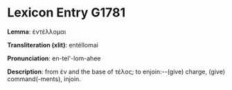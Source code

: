 # Lexicon Entry G1781

**Lemma**: ἐντέλλομαι

**Transliteration (xlit)**: entéllomai

**Pronunciation**: en-tel'-lom-ahee

**Description**:
from ἐν and the base of τέλος; to enjoin:--(give) charge, (give) command(-ments), injoin.

